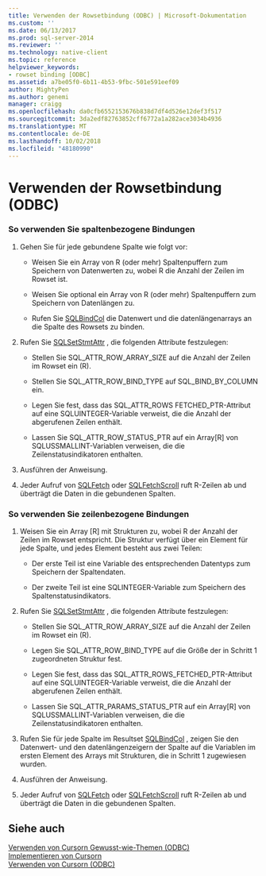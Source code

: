 ```yaml
---
title: Verwenden der Rowsetbindung (ODBC) | Microsoft-Dokumentation
ms.custom: ''
ms.date: 06/13/2017
ms.prod: sql-server-2014
ms.reviewer: ''
ms.technology: native-client
ms.topic: reference
helpviewer_keywords:
- rowset binding [ODBC]
ms.assetid: a7be05f0-6b11-4b53-9fbc-501e591eef09
author: MightyPen
ms.author: genemi
manager: craigg
ms.openlocfilehash: da0cfb6552153676b838d7df4d526e12def3f517
ms.sourcegitcommit: 3da2edf82763852cff6772a1a282ace3034b4936
ms.translationtype: MT
ms.contentlocale: de-DE
ms.lasthandoff: 10/02/2018
ms.locfileid: "48180990"
---
```

# <a name="use-rowset-binding-odbc"></a>Verwenden der Rowsetbindung (ODBC)
    
### <a name="to-use-column-wise-binding"></a>So verwenden Sie spaltenbezogene Bindungen  
  
1.  Gehen Sie für jede gebundene Spalte wie folgt vor:  
  
    -   Weisen Sie ein Array von R (oder mehr) Spaltenpuffern zum Speichern von Datenwerten zu, wobei R die Anzahl der Zeilen im Rowset ist.  
  
    -   Weisen Sie optional ein Array von R (oder mehr) Spaltenpuffern zum Speichern von Datenlängen zu.  
  
    -   Rufen Sie [SQLBindCol](../../native-client-odbc-api/sqlbindcol.md) die Datenwert und die datenlängenarrays an die Spalte des Rowsets zu binden.  
  
2.  Rufen Sie [SQLSetStmtAttr](../../native-client-odbc-api/sqlsetstmtattr.md) , die folgenden Attribute festzulegen:  
  
    -   Stellen Sie SQL_ATTR_ROW_ARRAY_SIZE auf die Anzahl der Zeilen im Rowset ein (R).  
  
    -   Stellen Sie SQL_ATTR_ROW_BIND_TYPE auf SQL_BIND_BY_COLUMN ein.  
  
    -   Legen Sie fest, dass das SQL_ATTR_ROWS FETCHED_PTR-Attribut auf eine SQLUINTEGER-Variable verweist, die die Anzahl der abgerufenen Zeilen enthält.  
  
    -   Lassen Sie SQL_ATTR_ROW_STATUS_PTR auf ein Array[R] von SQLUSSMALLINT-Variablen verweisen, die die Zeilenstatusindikatoren enthalten.  
  
3.  Ausführen der Anweisung.  
  
4.  Jeder Aufruf von [SQLFetch](http://go.microsoft.com/fwlink/?LinkId=58401) oder [SQLFetchScroll](../../native-client-odbc-api/sqlfetchscroll.md) ruft R-Zeilen ab und überträgt die Daten in die gebundenen Spalten.  
  
### <a name="to-use-row-wise-binding"></a>So verwenden Sie zeilenbezogene Bindungen  
  
1.  Weisen Sie ein Array [R] mit Strukturen zu, wobei R der Anzahl der Zeilen im Rowset entspricht. Die Struktur verfügt über ein Element für jede Spalte, und jedes Element besteht aus zwei Teilen:  
  
    -   Der erste Teil ist eine Variable des entsprechenden Datentyps zum Speichern der Spaltendaten.  
  
    -   Der zweite Teil ist eine SQLINTEGER-Variable zum Speichern des Spaltenstatusindikators.  
  
2.  Rufen Sie [SQLSetStmtAttr](../../native-client-odbc-api/sqlsetstmtattr.md) , die folgenden Attribute festzulegen:  
  
    -   Stellen Sie SQL_ATTR_ROW_ARRAY_SIZE auf die Anzahl der Zeilen im Rowset ein (R).  
  
    -   Legen Sie SQL_ATTR_ROW_BIND_TYPE auf die Größe der in Schritt 1 zugeordneten Struktur fest.  
  
    -   Legen Sie fest, dass das SQL_ATTR_ROWS_FETCHED_PTR-Attribut auf eine SQLUINTEGER-Variable verweist, die die Anzahl der abgerufenen Zeilen enthält.  
  
    -   Lassen Sie SQL_ATTR_PARAMS_STATUS_PTR auf ein Array[R] von SQLUSSMALLINT-Variablen verweisen, die die Zeilenstatusindikatoren enthalten.  
  
3.  Rufen Sie für jede Spalte im Resultset [SQLBindCol](../../native-client-odbc-api/sqlbindcol.md) , zeigen Sie den Datenwert- und den datenlängenzeigern der Spalte auf die Variablen im ersten Element des Arrays mit Strukturen, die in Schritt 1 zugewiesen wurden.  
  
4.  Ausführen der Anweisung.  
  
5.  Jeder Aufruf von [SQLFetch](http://go.microsoft.com/fwlink/?LinkId=58401) oder [SQLFetchScroll](../../native-client-odbc-api/sqlfetchscroll.md) ruft R-Zeilen ab und überträgt die Daten in die gebundenen Spalten.  
  
## <a name="see-also"></a>Siehe auch  
 [Verwenden von Cursorn Gewusst-wie-Themen &#40;ODBC&#41;](using-cursors-how-to-topics-odbc.md)   
 [Implementieren von Cursorn](../../native-client-odbc-cursors/implementation/how-cursors-are-implemented.md)   
 [Verwenden von Cursorn &#40;ODBC&#41;](use-cursors-odbc.md)  
  
  
